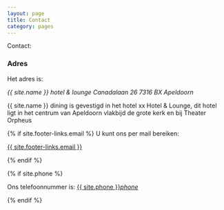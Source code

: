 ```yaml
---
layout: page
title: Contact
category: pages
---
```


Contact:

<div id="map"></div>

<script type='text/javascript'>
  //<![CDATA[
    {% include google_map.js %}
  //]]>
</script>
<script src="https://maps.googleapis.com/maps/api/js?key=AIzaSyDgjZrLFVoeXwx45D9mYQEYB5_SNuaSyoQ&callback=initMap"
  async defer></script>
  
### Adres

Het adres is:

*{{ site.name }} hotel & lounge*
*Canadalaan 26*
*7316 BX Apeldoorn*

{{ site.name }} dining is gevestigd in het hotel xx Hotel & Lounge, dit hotel ligt in het centrum van Apeldoorn
vlakbijd de grote kerk en bij Theater Orpheus

{% if site.footer-links.email %}
U kunt ons per mail bereiken:

<a href="mailto:{{ site.footer-links.email }}?Subject=Information" target="_top">{{ site.footer-links.email }}</a>

{% endif %}

{% if site.phone %}

Ons telefoonnummer is: <a href="tel:{{ site:phone }}">{{ site.phone }}</a><a href="tel:{{ site:phone }}"><i class="w3-margin-left material-icons">phone</i></a>

{% endif %}